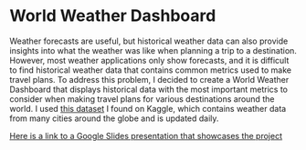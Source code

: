 # World Weather Dashboard
Weather forecasts are useful, but historical weather data can also provide insights into what the weather was like when planning a trip to a destination. However, most weather applications only show forecasts, and it is difficult to find historical weather data that contains common metrics used to make travel plans. To address this problem, I decided to create a World Weather Dashboard that displays historical data with the most important metrics to consider when making travel plans for various destinations around the world. I used [this dataset](https://www.kaggle.com/datasets/nelgiriyewithana/global-weather-repository) I found on Kaggle, which contains weather data from many cities around the globe and is updated daily. 

[Here is a link to a Google Slides presentation that showcases the project](https://docs.google.com/presentation/d/1h-J0lXU0PCJvcDFjWIAfV6IOpy1zYIRMWfadZOe9OiI/edit?usp=sharing)
